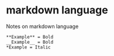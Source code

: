 # markdown language
 Notes on markdown language

    **Example** = Bold
    __Example__ = Bold
    *Example = Italic
